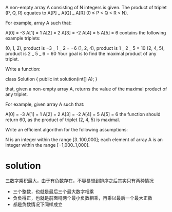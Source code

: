 A non-empty array A consisting of N integers is given. The product of triplet (P, Q, R) equates to A[P] _ A[Q] _ A[R] (0 ≤ P < Q < R < N).

For example, array A such that:

A[0] = -3
A[1] = 1
A[2] = 2
A[3] = -2
A[4] = 5
A[5] = 6
contains the following example triplets:

(0, 1, 2), product is −3 _ 1 _ 2 = −6
(1, 2, 4), product is 1 _ 2 _ 5 = 10
(2, 4, 5), product is 2 _ 5 _ 6 = 60
Your goal is to find the maximal product of any triplet.

Write a function:

class Solution { public int solution(int[] A); }

that, given a non-empty array A, returns the value of the maximal product of any triplet.

For example, given array A such that:

A[0] = -3
A[1] = 1
A[2] = 2
A[3] = -2
A[4] = 5
A[5] = 6
the function should return 60, as the product of triplet (2, 4, 5) is maximal.

Write an efficient algorithm for the following assumptions:

N is an integer within the range [3..100,000];
each element of array A is an integer within the range [−1,000..1,000].

# solution

三数字乘积最大，由于有负数存在，不容易想到排序之后其实只有两种情况

- 三个整数，也就是最后三个最大数字相乘
- 负负得正，也就是前面吗两个最小负数相乘，再乘以最后一个最大正数
- 都是负数情况下同样成立
